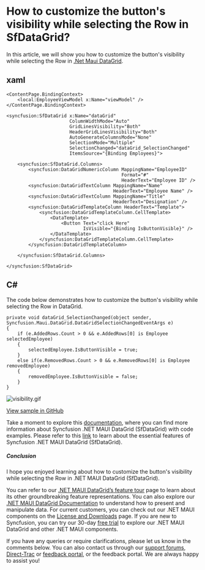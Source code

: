 # How to customize the button's visibility while selecting the Row in SfDataGrid?
In this article, we will show you how to customize the button's visibility while selecting the Row in [.Net Maui DataGrid](https://www.syncfusion.com/maui-controls/maui-datagrid).

## xaml
```
<ContentPage.BindingContext>
    <local:EmployeeViewModel x:Name="viewModel" />
</ContentPage.BindingContext>

<syncfusion:SfDataGrid x:Name="dataGrid"
                       ColumnWidthMode="Auto"
                       GridLinesVisibility="Both"
                       HeaderGridLinesVisibility="Both"
                       AutoGenerateColumnsMode="None"
                       SelectionMode="Multiple"
                       SelectionChanged="dataGrid_SelectionChanged"
                       ItemsSource="{Binding Employees}">

    <syncfusion:SfDataGrid.Columns>
        <syncfusion:DataGridNumericColumn MappingName="EmployeeID"
                                          Format="#"
                                          HeaderText="Employee ID" />
        <syncfusion:DataGridTextColumn MappingName="Name"
                                       HeaderText="Employee Name" />
        <syncfusion:DataGridTextColumn MappingName="Title"
                                       HeaderText="Designation" />
        <syncfusion:DataGridTemplateColumn HeaderText="Template">
            <syncfusion:DataGridTemplateColumn.CellTemplate>
                <DataTemplate>
                    <Button Text="click Here"
                            IsVisible="{Binding IsButtonVisible}" />
                </DataTemplate>
            </syncfusion:DataGridTemplateColumn.CellTemplate>
        </syncfusion:DataGridTemplateColumn>

    </syncfusion:SfDataGrid.Columns>

</syncfusion:SfDataGrid>
``` 

## C#
The code below demonstrates how to customize the button's visibility while selecting the Row in DataGrid.
```
private void dataGrid_SelectionChanged(object sender, Syncfusion.Maui.DataGrid.DataGridSelectionChangedEventArgs e)
{
    if (e.AddedRows.Count > 0 && e.AddedRows[0] is Employee selectedEmployee)
    {
        selectedEmployee.IsButtonVisible = true;
    }
    else if(e.RemovedRows.Count > 0 && e.RemovedRows[0] is Employee removedEmployee)
    {
        removedEmployee.IsButtonVisible = false;
    }
}
```

 ![visibility.gif](https://support.syncfusion.com/kb/agent/attachment/inline?token=eyJhbGciOiJodHRwOi8vd3d3LnczLm9yZy8yMDAxLzA0L3htbGRzaWctbW9yZSNobWFjLXNoYTI1NiIsInR5cCI6IkpXVCJ9.eyJpZCI6IjM0MDA1Iiwib3JnaWQiOiIzIiwiaXNzIjoic3VwcG9ydC5zeW5jZnVzaW9uLmNvbSJ9.ffKFsZIWdHdU1y3rlsuUmUQowGlZyhkRbOjvjzxKHd0)

[View sample in GitHub](https://github.com/SyncfusionExamples/How-can-I-customize-the-button-s-visibility-while-selecting-the-Row-in-SfDataGrid)

Take a moment to explore this [documentation](https://help.syncfusion.com/maui/datagrid/overview), where you can find more information about Syncfusion .NET MAUI DataGrid (SfDataGrid) with code examples. Please refer to this [link](https://www.syncfusion.com/maui-controls/maui-datagrid) to learn about the essential features of Syncfusion .NET MAUI DataGrid (SfDataGrid).
 
##### Conclusion
 
I hope you enjoyed learning about how to customize the button's visibility while selecting the Row in .NET MAUI DataGrid (SfDataGrid).
 
You can refer to our [.NET MAUI DataGrid’s feature tour](https://www.syncfusion.com/maui-controls/maui-datagrid) page to learn about its other groundbreaking feature representations. You can also explore our [.NET MAUI DataGrid Documentation](https://help.syncfusion.com/maui/datagrid/getting-started) to understand how to present and manipulate data. 
For current customers, you can check out our .NET MAUI components on the [License and Downloads](https://www.syncfusion.com/sales/teamlicense) page. If you are new to Syncfusion, you can try our 30-day [free trial](https://www.syncfusion.com/downloads/maui) to explore our .NET MAUI DataGrid and other .NET MAUI components.
 
If you have any queries or require clarifications, please let us know in the comments below. You can also contact us through our [support forums](https://www.syncfusion.com/forums), [Direct-Trac](https://support.syncfusion.com/create) or [feedback portal](https://www.syncfusion.com/feedback/maui?control=sfdatagrid), or the feedback portal. We are always happy to assist you!